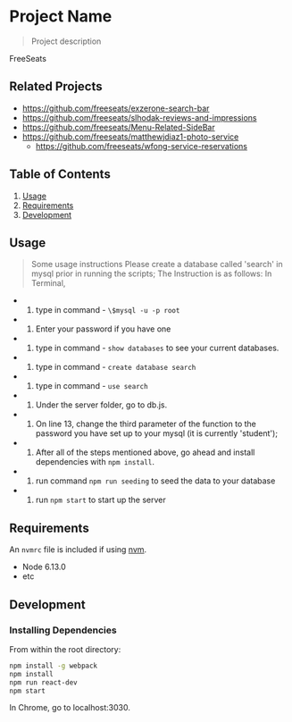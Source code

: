 # Project Name

> Project description

FreeSeats

## Related Projects

- https://github.com/freeseats/exzerone-search-bar
- https://github.com/freeseats/slhodak-reviews-and-impressions
- https://github.com/freeseats/Menu-Related-SideBar
- https://github.com/freeseats/matthewjdiaz1-photo-service
  - https://github.com/freeseats/wfong-service-reservations

## Table of Contents

1. [Usage](#Usage)
1. [Requirements](#requirements)
1. [Development](#development)

## Usage

> Some usage instructions
> Please create a database called 'search' in mysql prior in running the scripts;
> The Instruction is as follows:
> In Terminal,

- 1. type in command - `\$mysql -u -p root`
- 1. Enter your password if you have one
- 1. type in command - `show databases`
   to see your current databases.
- 1. type in command - `create database search`
- 1. type in command - `use search`
- 1. Under the server folder, go to db.js.
- 1. On line 13, change the third parameter of the function to the password you have set up to your mysql (it is currently 'student');
- 1. After all of the steps mentioned above, go ahead and install dependencies with `npm install`.
- 1. run command `npm run seeding` to seed the data to your database
- 1. run `npm start` to start up the server

## Requirements

An `nvmrc` file is included if using [nvm](https://github.com/creationix/nvm).

- Node 6.13.0
- etc

## Development

### Installing Dependencies

From within the root directory:

```sh
npm install -g webpack
npm install
npm run react-dev
npm start
```

In Chrome, go to localhost:3030.
